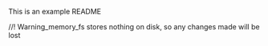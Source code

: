 This is an example README

//! Warning_memory_fs stores nothing on disk, so any changes made will be lost

